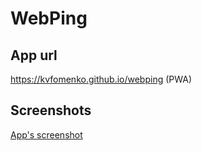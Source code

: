# WebPing

## App url
https://kvfomenko.github.io/webping
(PWA)

## Screenshots
[App's screenshot](https://kvfomenko.github.io/webping/doc/screenshot_webping.png)
